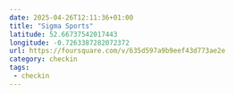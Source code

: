 ```yaml
---
date: 2025-04-26T12:11:36+01:00
title: "Sigma Sports"
latitude: 52.66737542017443
longitude: -0.7263387282072372
url: https://foursquare.com/v/635d597a9b9eef43d773ae2e
category: checkin
tags:
 - checkin
---
```


